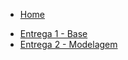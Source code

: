 - [Home](README.md)
<!-- -   [Sprints]() -->
- [Entrega 1 - Base](entregas/entrega1.md)
- [Entrega 2 - Modelagem](entregas/entrega2.md)
  <!-- - [Entrega 3](entregas/entrega3.md) -->
  <!-- - [Entrega 4](entregas/entrega4.md) -->
